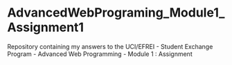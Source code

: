 # AdvancedWebPrograming_Module1_Assignment1
Repository containing my answers to the UCI/EFREI - Student Exchange Program - Advanced Web Programming - Module 1 : Assignment

